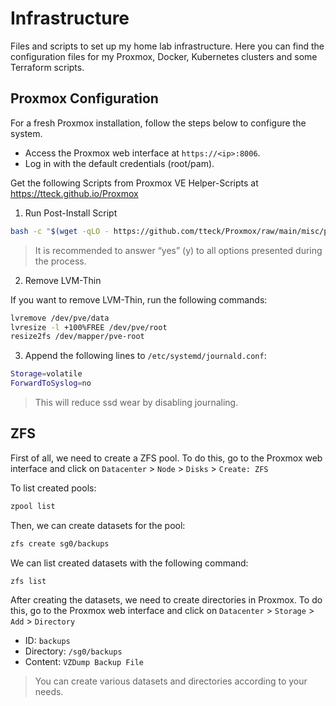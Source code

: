 # Infrastructure
Files and scripts to set up my home lab infrastructure. Here you can find the configuration files for my Proxmox, Docker, Kubernetes clusters and some Terraform scripts.

## Proxmox Configuration

For a fresh Proxmox installation, follow the steps below to configure the system.

- Access the Proxmox web interface at `https://<ip>:8006`.
- Log in with the default credentials (root/pam).

Get the following Scripts from Proxmox VE Helper-Scripts at https://tteck.github.io/Proxmox

1. Run Post-Install Script

```bash
bash -c "$(wget -qLO - https://github.com/tteck/Proxmox/raw/main/misc/post-pve-install.sh)"
```
> It is recommended to answer “yes” (y) to all options presented during the process.

2. Remove LVM-Thin 

If you want to remove LVM-Thin, run the following commands:

```bash
lvremove /dev/pve/data
lvresize -l +100%FREE /dev/pve/root
resize2fs /dev/mapper/pve-root
```

3. Append the following lines to `/etc/systemd/journald.conf`:

```bash
Storage=volatile
ForwardToSyslog=no
```

> This will reduce ssd wear by disabling journaling.

## ZFS

First of all, we need to create a ZFS pool. To do this, go to the Proxmox web interface and click on `Datacenter` > `Node` > `Disks` > `Create: ZFS`

To list created pools:

```bash
zpool list
```
Then, we can create datasets for the pool:

```bash
zfs create sg0/backups
```

We can list created datasets with the following command:

```bash
zfs list
```

After creating the datasets, we need to create directories in Proxmox. To do this, go to the Proxmox web interface and click on `Datacenter` > `Storage` > `Add` > `Directory`

- ID: `backups`
- Directory: `/sg0/backups`
- Content: `VZDump Backup File`

> You can create various datasets and directories according to your needs.
